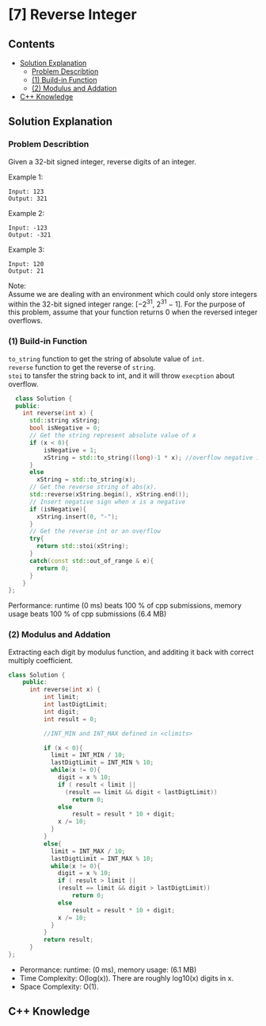 # [7] Reverse Integer
## Contents
  - [Solution Explanation](#solution-explanation)
    - [Problem Describtion](#problem-describtion)
    - [(1) Build-in Function](#1-build-in-function)
    - [(2) Modulus and Addation](#2-modulus-and-addation)
   - [C++ Knowledge](#c-knowledge)

## Solution Explanation

### Problem Describtion
Given a 32-bit signed integer, reverse digits of an integer.

Example 1:
```
Input: 123
Output: 321
```
Example 2:
```
Input: -123
Output: -321
```
Example 3:
```
Input: 120
Output: 21
```
Note:\
Assume we are dealing with an environment which could only store integers within the 32-bit signed integer range: [−2<sup>31</sup>,  2<sup>31</sup> − 1]. For the purpose of this problem, assume that your function returns 0 when the reversed integer overflows.

### (1) Build-in Function 

`to_string` function to get the string of absolute value of `int`.\
`reverse` function to get the reverse of `string`.\
`stoi` to tansfer the string back to int, and it will throw `execption` about overflow. 
    
``` C++
  class Solution {
  public:
    int reverse(int x) {
      std::string xString;
      bool isNegative = 0;
      // Get the string represent absolute value of x
      if (x < 0){
          isNegative = 1;
          xString = std::to_string((long)-1 * x); //overflow negative int to positive int
      }
      else
        xString = std::to_string(x);
      // Get the reverse string of abs(x).
      std::reverse(xString.begin(), xString.end());
      // Insert negative sign when x is a negative
      if (isNegative){
        xString.insert(0, "-");
      }     
      // Get the reverse int or an overflow 
      try{
        return std::stoi(xString);
      }
      catch(const std::out_of_range & e){
        return 0;
      }
    }
};
```
Performance: runtime (0 ms) beats 100 % of cpp submissions, memory usage beats 100 % of cpp submissions (6.4 MB) 


### (2) Modulus and Addation
Extracting each digit by modulus function, and additing it back with correct multiply coefficient.  
        
``` C++
class Solution {
    public:
      int reverse(int x) {
          int limit;
          int lastDigtLimit;
          int digit;
          int result = 0;

          //INT_MIN and INT_MAX defined in <climits>

          if (x < 0){
            limit = INT_MIN / 10;
            lastDigtLimit = INT_MIN % 10;
            while(x != 0){
              digit = x % 10;
              if ( result < limit ||
                (result == limit && digit < lastDigtLimit))
                  return 0;
              else
                  result = result * 10 + digit; 
              x /= 10;
            }
          }
          else{
            limit = INT_MAX / 10; 
            lastDigtLimit = INT_MAX % 10;
            while(x != 0){
              digit = x % 10;
              if ( result > limit || 
              (result == limit && digit > lastDigtLimit))
                  return 0;
              else
                  result = result * 10 + digit; 
              x /= 10;
            }
          }
          return result;   
      }
};
```
- Perormance: runtime: (0 ms), memory usage: (6.1 MB)
- Time Complexity: O(log⁡(x)). There are roughly log⁡10(x) digits in x.
- Space Complexity: O(1).

    
## C++ Knowledge
